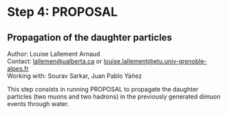 # Step 4: PROPOSAL

## Propagation of the daughter particles

Author: Louise Lallement Arnaud  
Contact: lallemen@ualberta.ca or louise.lallement@etu.univ-grenoble-alpes.fr  
Working with: Sourav Sarkar, Juan Pablo Yáñez

This step consists in running PROPOSAL to propagate the daughter particles (two muons and two hadrons) in the previously generated dimuon events through water.

